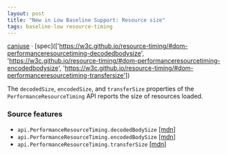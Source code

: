 ```yaml
---
layout: post
title: "New in Low Baseline Support: Resource size"
tags: baseline-low resource-timing
---
```


[caniuse](https://caniuse.com/?search=resource-size) · [spec](['https://w3c.github.io/resource-timing/#dom-performanceresourcetiming-decodedbodysize', 'https://w3c.github.io/resource-timing/#dom-performanceresourcetiming-encodedbodysize', 'https://w3c.github.io/resource-timing/#dom-performanceresourcetiming-transfersize'])

The `decodedSize`, `encodedSize`, and `transferSize` properties of the `PerformanceResourceTiming` API reports the size of resources loaded.

### Source features

- ``api.PerformanceResourceTiming.decodedBodySize`` [[mdn]](https://https://developer.mozilla.org/en-US/search?q=api.PerformanceResourceTiming.decodedBodySize)
- ``api.PerformanceResourceTiming.encodedBodySize`` [[mdn]](https://https://developer.mozilla.org/en-US/search?q=api.PerformanceResourceTiming.encodedBodySize)
- ``api.PerformanceResourceTiming.transferSize`` [[mdn]](https://https://developer.mozilla.org/en-US/search?q=api.PerformanceResourceTiming.transferSize)

